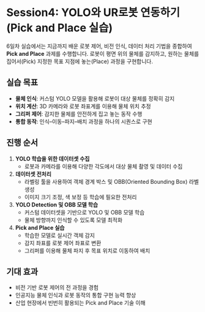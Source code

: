 # Session4: YOLO와 UR로봇 연동하기(Pick and Place 실습)

6일차 실습에서는 지금까지 배운 로봇 제어, 비전 인식, 데이터 처리 기법을 종합하여 **Pick and Place** 과제를 수행합니다. 
로봇이 평면 위의 물체를 감지하고, 원하는 물체를 집어서(Pick) 지정한 목표 지점에 놓는(Place) 과정을 구현합니다.

## 실습 목표
- **물체 인식**: 커스텀 YOLO 모델을 활용해 로봇이 대상 물체를 정확히 감지
- **위치 계산**: 3D 카메라와 로봇 좌표계를 이용해 물체 위치 추정
- **그리퍼 제어**: 감지한 물체를 안전하게 집고 놓는 동작 수행
- **통합 동작**: 인식–이동–파지–배치 과정을 하나의 시퀀스로 구현

## 진행 순서
1. **YOLO 학습을 위한 데이터셋 수집**  
   - 로봇과 카메라를 이용해 다양한 각도에서 대상 물체 촬영 및 데이터 수집
2. **데이터셋 전처리**  
   - 라벨링 툴을 사용하여 객체 경계 박스 및 OBB(Oriented Bounding Box) 라벨 생성  
   - 이미지 크기 조정, 색 보정 등 학습에 필요한 전처리
3. **YOLO Detection 및 OBB 모델 학습**  
   - 커스텀 데이터셋을 기반으로 YOLO 및 OBB 모델 학습  
   - 물체 방향까지 인식할 수 있도록 모델 최적화
4. **Pick and Place 실습**  
   - 학습한 모델로 실시간 객체 감지  
   - 감지 좌표를 로봇 제어 좌표로 변환  
   - 그리퍼를 이용해 물체 파지 후 목표 위치로 이동하여 배치

## 기대 효과
- 비전 기반 로봇 제어의 전 과정을 경험
- 인공지능 물체 인식과 로봇 동작의 통합 구현 능력 향상
- 산업 현장에서 빈번히 활용되는 Pick and Place 기술 이해

